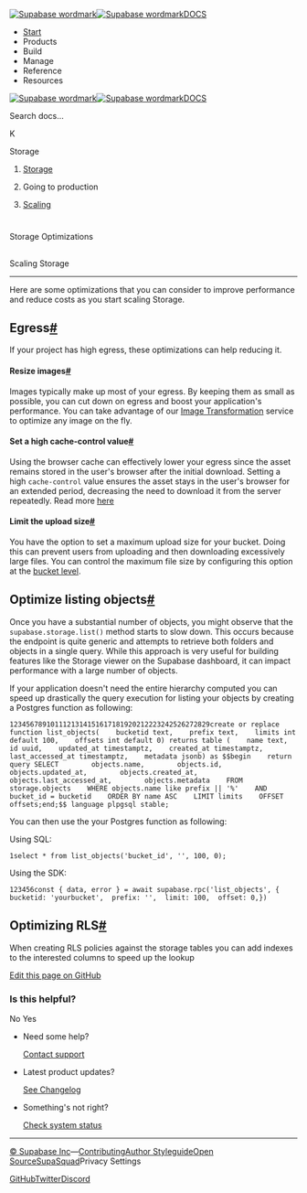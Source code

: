 [![Supabase wordmark](https://supabase.com/docs/_next/image?url=%2Fdocs%2Fsupabase-dark.svg&w=256&q=75&dpl=dpl_5BYG5BkQhU19GEfZfhcgAbeGcRQo)![Supabase wordmark](https://supabase.com/docs/_next/image?url=%2Fdocs%2Fsupabase-light.svg&w=256&q=75&dpl=dpl_5BYG5BkQhU19GEfZfhcgAbeGcRQo)DOCS](https://supabase.com/docs)

-   [Start](https://supabase.com/docs/guides/getting-started)
-   Products
-   Build
-   Manage
-   Reference
-   Resources

[![Supabase wordmark](https://supabase.com/docs/_next/image?url=%2Fdocs%2Fsupabase-dark.svg&w=256&q=75&dpl=dpl_5BYG5BkQhU19GEfZfhcgAbeGcRQo)![Supabase wordmark](https://supabase.com/docs/_next/image?url=%2Fdocs%2Fsupabase-light.svg&w=256&q=75&dpl=dpl_5BYG5BkQhU19GEfZfhcgAbeGcRQo)DOCS](https://supabase.com/docs)

Search docs...

K

Storage

1.  [Storage](https://supabase.com/docs/guides/storage)

3.  Going to production

5.  [Scaling](https://supabase.com/docs/guides/storage/production/scaling)

# 

Storage Optimizations

## 

Scaling Storage

* * *

Here are some optimizations that you can consider to improve performance and reduce costs as you start scaling Storage.

## Egress[#](#egress)

If your project has high egress, these optimizations can help reducing it.

#### Resize images[#](#resize-images)

Images typically make up most of your egress. By keeping them as small as possible, you can cut down on egress and boost your application's performance. You can take advantage of our [Image Transformation](https://supabase.com/docs/guides/storage/serving/image-transformations) service to optimize any image on the fly.

#### Set a high cache-control value[#](#set-a-high-cache-control-value)

Using the browser cache can effectively lower your egress since the asset remains stored in the user's browser after the initial download. Setting a high `cache-control` value ensures the asset stays in the user's browser for an extended period, decreasing the need to download it from the server repeatedly. Read more [here](https://supabase.com/docs/guides/storage/cdn/smart-cdn#cache-duration)

#### Limit the upload size[#](#limit-the-upload-size)

You have the option to set a maximum upload size for your bucket. Doing this can prevent users from uploading and then downloading excessively large files. You can control the maximum file size by configuring this option at the [bucket level](https://supabase.com/docs/guides/storage/buckets/creating-buckets).

## Optimize listing objects[#](#optimize-listing-objects)

Once you have a substantial number of objects, you might observe that the `supabase.storage.list()` method starts to slow down. This occurs because the endpoint is quite generic and attempts to retrieve both folders and objects in a single query. While this approach is very useful for building features like the Storage viewer on the Supabase dashboard, it can impact performance with a large number of objects.

If your application doesn't need the entire hierarchy computed you can speed up drastically the query execution for listing your objects by creating a Postgres function as following:

```
1234567891011121314151617181920212223242526272829create or replace function list_objects(    bucketid text,    prefix text,    limits int default 100,    offsets int default 0) returns table (    name text,    id uuid,    updated_at timestamptz,    created_at timestamptz,    last_accessed_at timestamptz,    metadata jsonb) as $$begin    return query SELECT        objects.name,        objects.id,        objects.updated_at,        objects.created_at,        objects.last_accessed_at,        objects.metadata    FROM storage.objects    WHERE objects.name like prefix || '%'    AND bucket_id = bucketid    ORDER BY name ASC    LIMIT limits    OFFSET offsets;end;$$ language plpgsql stable;
```

You can then use the your Postgres function as following:

Using SQL:

```
1select * from list_objects('bucket_id', '', 100, 0);
```

Using the SDK:

```
123456const { data, error } = await supabase.rpc('list_objects', {  bucketid: 'yourbucket',  prefix: '',  limit: 100,  offset: 0,})
```

## Optimizing RLS[#](#optimizing-rls)

When creating RLS policies against the storage tables you can add indexes to the interested columns to speed up the lookup

[Edit this page on GitHub](https://github.com/supabase/supabase/blob/master/apps/docs/content/guides/storage/production/scaling.mdx)

### Is this helpful?

No Yes

-   Need some help?
    
    [Contact support](https://supabase.com/support)
-   Latest product updates?
    
    [See Changelog](https://supabase.com/changelog)
-   Something's not right?
    
    [Check system status](https://status.supabase.com/)

* * *

[© Supabase Inc](https://supabase.com/)—[Contributing](https://github.com/supabase/supabase/blob/master/apps/docs/DEVELOPERS.md)[Author Styleguide](https://github.com/supabase/supabase/blob/master/apps/docs/CONTRIBUTING.md)[Open Source](https://supabase.com/open-source)[SupaSquad](https://supabase.com/supasquad)Privacy Settings

[GitHub](https://github.com/supabase/supabase)[Twitter](https://twitter.com/supabase)[Discord](https://discord.supabase.com/)